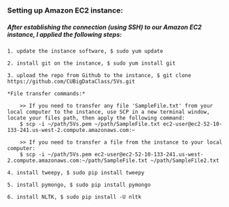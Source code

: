 ### Setting up Amazon EC2 instance: 

##### After establishing the connection (using SSH) to our Amazon EC2 instance, I applied the following steps:

	1. update the instance software, $ sudo yum update

	2. install git on the instance, $ sudo yum install git

	3. upload the repo from Github to the instance, $ git clone https://github.com/CUBigDataClass/5Vs.git

	*File transfer commands:*

		>> If you need to transfer any file 'SampleFile.txt' from your local computer to the instance, use SCP in a new terminal window, locate your files path, then apply the following command:
		$ scp -i ~/path/5Vs.pem ~/path/SampleFile.txt ec2-user@ec2-52-10-133-241.us-west-2.compute.amazonaws.com:~

		>> If you need to transfer a file from the instance to your local computer:
		$ scp -i ~/path/5Vs.pem ec2-user@ec2-52-10-133-241.us-west-2.compute.amazonaws.com:~/path/SampleFile.txt ~/path/SampleFile2.txt

	4. install tweepy, $ sudo pip install tweepy
	
	5. install pymongo, $ sudo pip install pymongo

	6. install NLTK, $ sudo pip install -U nltk




